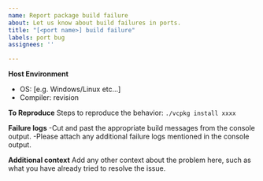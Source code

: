 ```yaml
---
name: Report package build failure
about: Let us know about build failures in ports.
title: "[<port name>] build failure"
labels: port bug
assignees: ''

---
```


**Host Environment**

- OS: [e.g. Windows/Linux etc...]
- Compiler: revision

**To Reproduce**
Steps to reproduce the behavior:
`./vcpkg install xxxx`

**Failure logs**
-Cut and past the appropriate build messages from the console output.
-Please attach any additional failure logs mentioned in the console output.

**Additional context**
Add any other context about the problem here, such as what you have already tried to resolve the issue.
